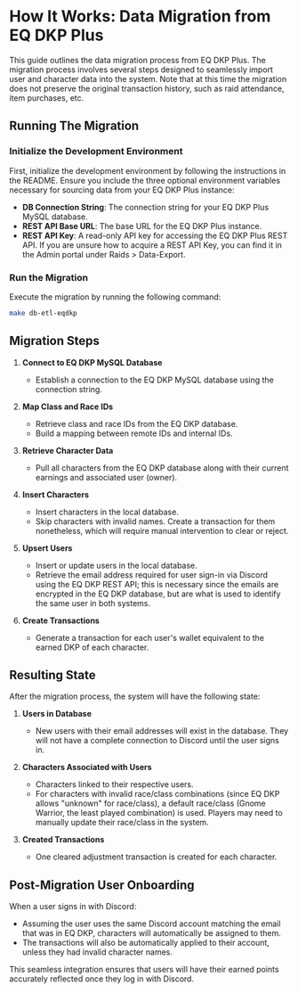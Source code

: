 # How It Works: Data Migration from EQ DKP Plus

This guide outlines the data migration process from EQ DKP Plus. The migration process involves several steps designed to seamlessly import user and character data into the system. Note that at this time the migration does not preserve the original transaction history, such as raid attendance, item purchases, etc.

## Running The Migration

### Initialize the Development Environment

First, initialize the development environment by following the instructions in the README. Ensure you include the three optional environment variables necessary for sourcing data from your EQ DKP Plus instance:

- **DB Connection String**: The connection string for your EQ DKP Plus MySQL database.
- **REST API Base URL**: The base URL for the EQ DKP Plus instance.
- **REST API Key**: A read-only API key for accessing the EQ DKP Plus REST API. If you are unsure how to acquire a REST API Key, you can find it in the Admin portal under Raids > Data-Export.

### Run the Migration

Execute the migration by running the following command:

```sh
make db-etl-eqdkp
```

## Migration Steps

1. **Connect to EQ DKP MySQL Database**

   - Establish a connection to the EQ DKP MySQL database using the connection string.

2. **Map Class and Race IDs**

   - Retrieve class and race IDs from the EQ DKP database.
   - Build a mapping between remote IDs and internal IDs.

3. **Retrieve Character Data**

   - Pull all characters from the EQ DKP database along with their current earnings and associated user (owner).

4. **Insert Characters**

   - Insert characters in the local database.
   - Skip characters with invalid names. Create a transaction for them nonetheless, which will require manual intervention to clear or reject.

5. **Upsert Users**

   - Insert or update users in the local database.
   - Retrieve the email address required for user sign-in via Discord using the EQ DKP REST API; this is necessary since the emails are encrypted in the EQ DKP database, but are what is used to identify the same user in both systems.

6. **Create Transactions**
   - Generate a transaction for each user's wallet equivalent to the earned DKP of each character.

## Resulting State

After the migration process, the system will have the following state:

1. **Users in Database**

   - New users with their email addresses will exist in the database. They will not have a complete connection to Discord until the user signs in.

2. **Characters Associated with Users**

   - Characters linked to their respective users.
   - For characters with invalid race/class combinations (since EQ DKP allows "unknown" for race/class), a default race/class (Gnome Warrior, the least played combination) is used. Players may need to manually update their race/class in the system.

3. **Created Transactions**
   - One cleared adjustment transaction is created for each character.

## Post-Migration User Onboarding

When a user signs in with Discord:

- Assuming the user uses the same Discord account matching the email that was in EQ DKP, characters will automatically be assigned to them.
- The transactions will also be automatically applied to their account, unless they had invalid character names.

This seamless integration ensures that users will have their earned points accurately reflected once they log in with Discord.

